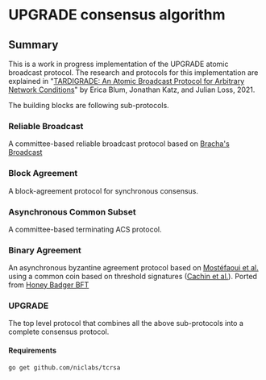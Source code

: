 # UPGRADE consensus algorithm

## Summary

This is a work in progress implementation of the UPGRADE atomic broadcast protocol. The research and protocols for this implementation are explained in "[TARDIGRADE: An Atomic Broadcast Protocol for
Arbitrary Network Conditions](https://eprint.iacr.org/2020/142.pdf)" by Erica Blum, Jonathan Katz, and Julian Loss, 2021.

The building blocks are following sub-protocols.

### Reliable Broadcast
A committee-based reliable broadcast protocol based on [Bracha's Broadcast](https://core.ac.uk/download/pdf/82523202.pdf)

### Block Agreement
A block-agreement protocol for synchronous consensus.

### Asynchronous Common Subset
A committee-based terminating ACS protocol.

### Binary Agreement
An asynchronous byzantine agreement protocol based on [Mostéfaoui et al.](https://hal.inria.fr/hal-00944019v2/document) using a common coin based on threshold signatures ([Cachin et al.](https://allquantor.at/blockchainbib/pdf/cachin2000random.pdf)). Ported from [Honey Badger BFT](https://github.com/initc3/HoneyBadgerBFT-Python/)

### UPGRADE
The top level protocol that combines all the above sub-protocols into a complete consensus protocol.

#### Requirements
```shell
go get github.com/niclabs/tcrsa
```
